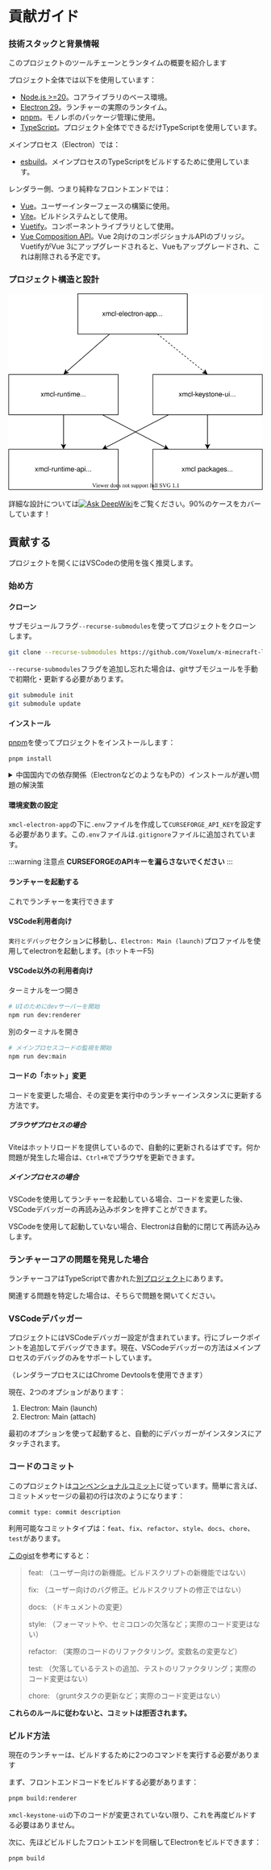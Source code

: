 # 貢献ガイド
### 技術スタックと背景情報

このプロジェクトのツールチェーンとランタイムの概要を紹介します

プロジェクト全体では以下を使用しています：

- [Node.js >=20](https://nodejs.org/)。コアライブラリのベース環境。
- [Electron 29](https://electron.atom.io)。ランチャーの実際のランタイム。
- [pnpm](https://pnpm.io/)。モノレポのパッケージ管理に使用。
- [TypeScript](https://www.typescriptlang.org/)。プロジェクト全体でできるだけTypeScriptを使用しています。

メインプロセス（Electron）では：

- [esbuild](https://esbuild.github.io/)。メインプロセスのTypeScriptをビルドするために使用しています。

レンダラー側、つまり純粋なフロントエンドでは：

- [Vue](https://vuejs.org)。ユーザーインターフェースの構築に使用。
- [Vite](https://vitejs.dev/)。ビルドシステムとして使用。
- [Vuetify](https://vuetifyjs.com/)。コンポーネントライブラリとして使用。
- [Vue Composition API](https://github.com/vuejs/composition-api)。Vue 2向けのコンポジショナルAPIのブリッジ。VuetifyがVue 3にアップグレードされると、Vueもアップグレードされ、これは削除される予定です。

### プロジェクト構造と設計

![diagram](../../assets/diagram.svg)

詳細な設計については[![Ask DeepWiki](https://deepwiki.com/badge.svg)](https://deepwiki.com/Voxelum/x-minecraft-launcher)をご覧ください。90%のケースをカバーしています！

## 貢献する

プロジェクトを開くにはVSCodeの使用を強く推奨します。

### 始め方

#### クローン

サブモジュールフラグ`--recurse-submodules`を使ってプロジェクトをクローンします。

```bash
git clone --recurse-submodules https://github.com/Voxelum/x-minecraft-launcher
```

`--recurse-submodules`フラグを追加し忘れた場合は、gitサブモジュールを手動で初期化・更新する必要があります。

```bash
git submodule init
git submodule update
```

#### インストール

[pnpm](https://pnpm.io)を使ってプロジェクトをインストールします：

```
pnpm install
```

<details>
  <summary> 中国国内での依存関係（ElectronなどのようなもPの）インストールが遅い問題の解決策 </summary>

  gitバッシュを開き、`pnpm i`の前に`registry=https://registry.npm.taobao.org electron_mirror="https://npm.taobao.org/mirrors/electron/"`を追加します。Alibabaが提供する国内のnpmおよびElectronミラーを使用します。

  最終的に入力するコマンドは

  ```bash
  registry=https://registry.npm.taobao.org electron_mirror="https://npm.taobao.org/mirrors/electron/" pnpm i
  ```
</details>

#### 環境変数の設定

`xmcl-electron-app`の下に`.env`ファイルを作成して`CURSEFORGE_API_KEY`を設定する必要があります。この`.env`ファイルは`.gitignore`ファイルに追加されています。

:::warning 注意点
**CURSEFORGEのAPIキーを漏らさないでください**
:::

#### ランチャーを起動する

これでランチャーを実行できます

#### VSCode利用者向け

`実行とデバッグ`セクションに移動し、`Electron: Main (launch)`プロファイルを使用してelectronを起動します。(ホットキーF5)

#### VSCode以外の利用者向け

ターミナルを一つ開き

```bash
# UIのためにdevサーバーを開始
npm run dev:renderer
```

別のターミナルを開き

``` bash
# メインプロセスコードの監視を開始
npm run dev:main
```

#### コードの「ホット」変更

コードを変更した場合、その変更を実行中のランチャーインスタンスに更新する方法です。

##### ブラウザプロセスの場合

Viteはホットリロードを提供しているので、自動的に更新されるはずです。何か問題が発生した場合は、`Ctrl+R`でブラウザを更新できます。

##### メインプロセスの場合

VSCodeを使用してランチャーを起動している場合、コードを変更した後、VSCodeデバッガーの再読み込みボタンを押すことができます。

VSCodeを使用して起動していない場合、Electronは自動的に閉じて再読み込みします。

### ランチャーコアの問題を発見した場合

ランチャーコアはTypeScriptで書かれた[別プロジェクト](https://github.com/voxelum/minecraft-launcher-core-node)にあります。

関連する問題を特定した場合は、そちらで問題を開いてください。

### VSCodeデバッガー

プロジェクトにはVSCodeデバッガー設定が含まれています。行にブレークポイントを追加してデバッグできます。現在、VSCodeデバッガーの方法はメインプロセスのデバッグのみをサポートしています。

（レンダラープロセスにはChrome Devtoolsを使用できます）

現在、2つのオプションがあります：

1. Electron: Main (launch)
2. Electron: Main (attach)

最初のオプションを使って起動すると、自動的にデバッガーがインスタンスにアタッチされます。

### コードのコミット

このプロジェクトは[コンベンショナルコミット](https://www.conventionalcommits.org/en/v1.0.0-beta.3/)に従っています。簡単に言えば、コミットメッセージの最初の行は次のようになります：

```
commit type: commit description
```

利用可能なコミットタイプは：`feat`、`fix`、`refactor`、`style`、`docs`、`chore`、`test`があります。

[このgist](https://gist.github.com/joshbuchea/6f47e86d2510bce28f8e7f42ae84c716)を参考にすると：

> feat: （ユーザー向けの新機能。ビルドスクリプトの新機能ではない）
>
> fix: （ユーザー向けのバグ修正。ビルドスクリプトの修正ではない）
>
> docs: （ドキュメントの変更）
>
> style: （フォーマットや、セミコロンの欠落など；実際のコード変更はない）
>
> refactor: （実際のコードのリファクタリング。変数名の変更など）
>
> test: （欠落しているテストの追加、テストのリファクタリング；実際のコード変更はない）
>
> chore: （gruntタスクの更新など；実際のコード変更はない）

**これらのルールに従わないと、コミットは拒否されます。**

### ビルド方法

現在のランチャーは、ビルドするために2つのコマンドを実行する必要があります

まず、フロントエンドコードをビルドする必要があります：

```bash
pnpm build:renderer
```

`xmcl-keystone-ui`の下のコードが変更されていない限り、これを再度ビルドする必要はありません。

次に、先ほどビルドしたフロントエンドを同梱してElectronをビルドできます：

```bash
pnpm build
```

